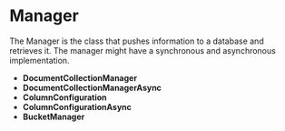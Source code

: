 # Manager

The Manager is the class that pushes information to a database and retrieves it. The manager might have a synchronous and asynchronous implementation.

* **DocumentCollectionManager**
* **DocumentCollectionManagerAsync**
* **ColumnConfiguration**
* **ColumnConfigurationAsync**
* **BucketManager**

